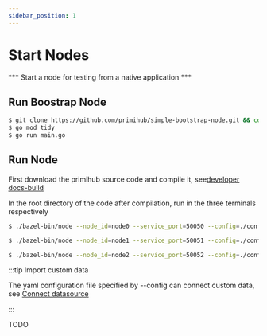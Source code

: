 ```yaml
---
sidebar_position: 1
---
```


# Start Nodes

 *** Start a node for testing from a native application *** 
 
## Run Boostrap Node

```bash
$ git clone https://github.com/primihub/simple-bootstrap-node.git && cd simple-bootstrap-node
$ go mod tidy
$ go run main.go
```

## Run Node

  First download the primihub source code and compile it, see[developer docs-build](docs/../../developer-docs/build)

  In the root directory of the code after compilation, run in the three terminals respectively
  
  ```bash
  $ ./bazel-bin/node --node_id=node0 --service_port=50050 --config=./config/node0.yaml
  ```
  ```bash
  $ ./bazel-bin/node --node_id=node1 --service_port=50051 --config=./config/node1.yaml
  ```
  ```bash
  $ ./bazel-bin/node --node_id=node2 --service_port=50052 --config=./config/node2.yaml
  ```

:::tip Import custom data

  The yaml configuration file specified by --config can connect custom data, see [Connect datasource](docs/../connect-datasource)

:::

TODO